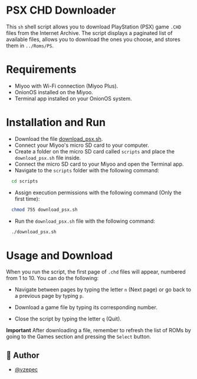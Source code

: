 
# PSX CHD Downloader

This `sh` shell script allows you to download PlayStation (PSX) game `.CHD` files from the Internet Archive. The script displays a paginated list of available files, allows you to download the ones you choose, and stores them in `../Roms/PS`.


# Requirements

* Miyoo with Wi-Fi connection (Miyoo Plus).
* OnionOS installed on the Miyoo.
* Terminal app installed on your OnionOS system.

# Installation and Run

* Download the file [download_psx.sh](https://github.com/vzepec/miyoo_downloader_psx/blob/main/download_psx.sh).
* Connect your Miyoo's micro SD card to your computer.
* Create a folder on the micro SD card called `scripts` and place the `download_psx.sh` file inside.
* Connect the micro SD card to your Miyoo and open the Terminal app.
* Navigate to the `scripts` folder with the following command:
```bash
  cd scripts
```
* Assign execution permissions with the following command (Only the first time):
```bash
  chmod 755 download_psx.sh
```

* Run the `download_psx.sh` file with the following command:
```bash
  ./download_psx.sh
```
# Usage and Download

When you run the script, the first page of `.chd` files will appear, numbered from 1 to 10. You can do the following:

- Navigate between pages by typing the letter `n` (Next page) or go back to a previous page by typing `p`.

- Download a game file by typing its corresponding number.

- Close the script by typing the letter `q` (Quit).

**Important** After downloading a file, remember to refresh the list of ROMs by going to the Games section and pressing the  `Select` button.
## 🚀 Author

- [@vzepec](https://github.com/vzepec)


